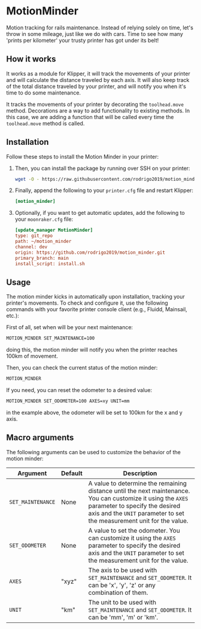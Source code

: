 # MotionMinder

Motion tracking for rails maintenance. Instead of relying solely on time, let's throw in some mileage, just like we do
with cars. Time to see how many 'prints per kilometer' your trusty printer has got under its belt!

## How it works

It works as a module for Klipper, it will track the movements of your printer and will calculate the distance
traveled by each axis. It will also keep track of the total distance traveled by your printer, and will notify you
when it's time to do some maintenance.

It tracks the movements of your printer by decorating the `toolhead.move` method. Decorations are a way to add
functionality to existing methods. In this case, we are adding a function that will be called every time the
`toolhead.move` method is called.

## Installation

Follow these steps to install the Motion Minder in your printer:

1. Then, you can install the package by running over SSH on your printer:

   ```bash
   wget -O - https://raw.githubusercontent.com/rodrigo2019/motion_minder/main/install.sh | bash
   ```

1. Finally, append the following to your `printer.cfg` file and restart Klipper:

   ```ini
   [motion_minder]
   ```

1. Optionally, if you want to get automatic updates, add the following to your `moonraker.cfg` file:

   ```ini
   [update_manager MotionMinder]
   type: git_repo
   path: ~/motion_minder
   channel: dev
   origin: https://github.com/rodrigo2019/motion_minder.git
   primary_branch: main
   install_script: install.sh
   ```

## Usage

The motion minder kicks in automatically upon installation, tracking your printer's movements.
To check and configure it, use the following commands with your favorite printer console client
(e.g., Fluidd, Mainsail, etc.):

First of all, set when will be your next maintenance:

```bash
MOTION_MINDER SET_MAINTENANCE=100
```

doing this, the motion minder will notify you when the printer reaches 100km of movement.

Then, you can check the current status of the motion minder:

```bash
MOTION_MINDER
```

If you need, you can reset the odometer to a desired value:

```bash
MOTION_MINDER SET_ODOMETER=100 AXES=xy UNIT=mm

```

in the example above, the odometer will be set to 100km for the x and y axis.

## Macro arguments

The following arguments can be used to customize the behavior of the motion minder:

| Argument          | Default | Description                                                                                                                                                                                                             |
|-------------------|---------|-------------------------------------------------------------------------------------------------------------------------------------------------------------------------------------------------------------------------|
| `SET_MAINTENANCE` | None    | A value to determine the remaining distance until the next maintenance. You can customize it using the `AXES` parameter to specify the desired axis and the `UNIT` parameter to set the measurement unit for the value. |
| `SET_ODOMETER`    | None    | A value to set the odometer. You can customize it using the `AXES` parameter to specify the desired axis and the `UNIT` parameter to set the measurement unit for the value.                                            |
| `AXES`            | "xyz"   | The axis to be used with `SET_MAINTENANCE` and `SET_ODOMETER`.  It can be 'x', 'y', 'z' or any combination of them.                                                                                                     |
| `UNIT`            | "km"    | The unit to be used with `SET_MAINTENANCE` and `SET_ODOMETER`. It can be 'mm', 'm' or 'km'.                                                                                                                             |